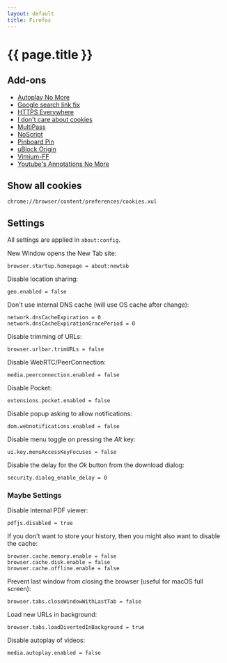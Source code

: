 ```yaml
---
layout: default
title: Firefox
---
```


# {{ page.title }}

## Add-ons

- [Autoplay No More](https://addons.mozilla.org/firefox/addon/autoplay-no-more/)
- [Google search link fix](https://addons.mozilla.org/firefox/addon/google-search-link-fix/)
- [HTTPS Everywhere](https://addons.mozilla.org/firefox/addon/https-everywhere/)
- [I don't care about cookies](https://addons.mozilla.org/firefox/addon/i-dont-care-about-cookies/)
- [MultiPass](https://addons.mozilla.org/firefox/addon/multipass/)
- [NoScript](https://addons.mozilla.org/firefox/addon/noscript/)
- [Pinboard Pin](https://addons.mozilla.org/firefox/addon/pinboard-pin/)
- [uBlock Origin](https://addons.mozilla.org/firefox/addon/ublock-origin/)
- [Vimium-FF](https://addons.mozilla.org/firefox/addon/vimium-ff/)
- [Youtube's Annotations No More](https://addons.mozilla.org/firefox/addon/youtubes-annotations-no-more/)

## Show all cookies

    chrome://browser/content/preferences/cookies.xul

## Settings

All settings are applied in `about:config`.

New Window opens the New Tab site:

    browser.startup.homepage = about:newtab

Disable location sharing:

    geo.enabled = false

Don't use internal DNS cache (will use OS cache after change):

    network.dnsCacheExpiration = 0
    network.dnsCacheExpirationGracePeriod = 0

Disable trimming of URLs:

    browser.urlbar.trimURLs = false

Disable WebRTC/PeerConnection:

    media.peerconnection.enabled = false

Disable Pocket:

    extensions.pocket.enabled = false

Disable popup asking to allow notifications:

    dom.webnotifications.enabled = false

Disable menu toggle on pressing the *Alt* key:

    ui.key.menuAccessKeyFocuses = false

Disable the delay for the *Ok* button from the download dialog:

    security.dialog_enable_delay = 0

### Maybe Settings

Disable internal PDF viewer:

    pdfjs.disabled = true

If you don't want to store your history, then you might also want to
disable the cache:

    browser.cache.memory.enable = false
    browser.cache.disk.enable = false
    browser.cache.offline.enable = false

Prevent last window from closing the browser (useful for macOS full screen):

    browser.tabs.closeWindowWithLastTab = false

Load new URLs in background:

    browser.tabs.loadDivertedInBackground = true

Disable autoplay of videos:

    media.autoplay.enabled = false

